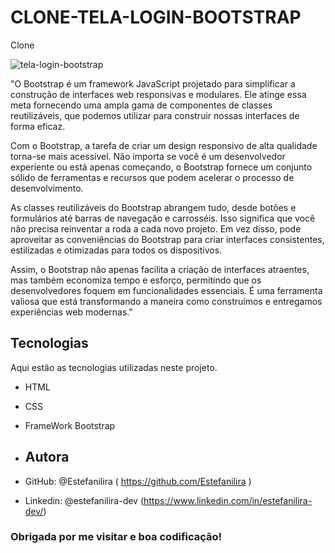# CLONE-TELA-LOGIN-BOOTSTRAP
Clone

![tela-login-bootstrap](https://github.com/Estefanilira/cronometro-js/assets/126111557/4b942709-8884-4b18-b929-a51caa91b6d3)

"O Bootstrap é um framework JavaScript projetado para simplificar a construção de interfaces web responsivas e modulares. 
Ele atinge essa meta fornecendo uma ampla gama de componentes de classes reutilizáveis, que podemos utilizar para construir nossas interfaces de forma eficaz.

Com o Bootstrap, a tarefa de criar um design responsivo de alta qualidade torna-se mais acessível. 
Não importa se você é um desenvolvedor experiente ou está apenas começando, 
o Bootstrap fornece um conjunto sólido de ferramentas e recursos que podem acelerar o processo de desenvolvimento.

As classes reutilizáveis do Bootstrap abrangem tudo, desde botões e formulários até barras de navegação e carrosséis. 
Isso significa que você não precisa reinventar a roda a cada novo projeto. Em vez disso, 
pode aproveitar as conveniências do Bootstrap para criar interfaces consistentes, estilizadas e otimizadas para todos os dispositivos.

Assim, o Bootstrap não apenas facilita a criação de interfaces atraentes, mas também economiza tempo e esforço, 
permitindo que os desenvolvedores foquem em funcionalidades essenciais. 
É uma ferramenta valiosa que está transformando a maneira como construímos e entregamos experiências web modernas."


## Tecnologias
Aqui estão as tecnologias utilizadas neste projeto.

* HTML
* CSS
* FrameWork Bootstrap

* ## Autora

* GitHub: @Estefanilira ( https://github.com/Estefanilira )
* Linkedin: @estefanilira-dev (https://www.linkedin.com/in/estefanilira-dev/)
 
### Obrigada por me visitar e boa codificação!
